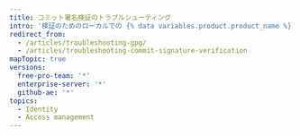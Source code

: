 ```yaml
---
title: コミット署名検証のトラブルシューティング
intro: '検証のためのローカルでの {% data variables.product.product_name %} 上のコミット署名時に発生する、予期しなかった問題のトラブルシューティングが必要になることがあります。'
redirect_from:
  - /articles/troubleshooting-gpg/
  - /articles/troubleshooting-commit-signature-verification
mapTopic: true
versions:
  free-pro-team: '*'
  enterprise-server: '*'
  github-ae: '*'
topics:
  - Identity
  - Access management
---
```


